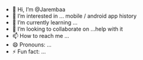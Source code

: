 - 👋 Hi, I’m @Jarembaa
- 👀 I’m interested in ... mobile / android app history
- 🌱 I’m currently learning ...
- 💞️ I’m looking to collaborate on ...help with it
- 📫 How to reach me ...
- 😄 Pronouns: ...
- ⚡ Fun fact: ...

<!---
Jarembaa/Jarembaa is a ✨ special ✨ repository because its `README.md` (this file) appears on your GitHub profile.
You can click the Preview link to take a look at your changes.
--->
